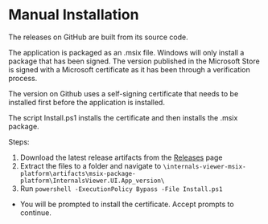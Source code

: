 # Manual Installation

The releases on GitHub are built from its source code.

The application is packaged as an .msix file. Windows will only install a package that has been signed. The version published in the Microsoft Store is signed with a Microsoft certificate as it has been through a verification process.

The version on Github uses a self-signing certificate that needs to be installed first before the application is installed.

The script Install.ps1 installs the certificate and then installs the .msix package.

Steps:

1. Download the latest release artifacts from the [Releases](https://github.com/danny-sg/internals-viewer/releases) page
2. Extract the files to a folder and navigate to `\internals-viewer-msix-platform\artifacts\msix-package-platform\InternalsViewer.UI.App_version\`
3. Run `powershell -ExecutionPolicy Bypass -File Install.ps1`
- You will be prompted to install the certificate. Accept prompts to continue.